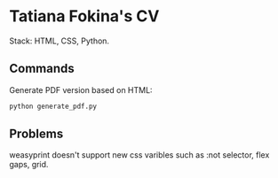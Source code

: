 # Tatiana Fokina's CV

Stack: HTML, CSS, Python.

## Commands

Generate PDF version based on HTML:

```bash
python generate_pdf.py
```

## Problems

weasyprint doesn't support new css varibles such as :not selector, flex gaps, grid.
